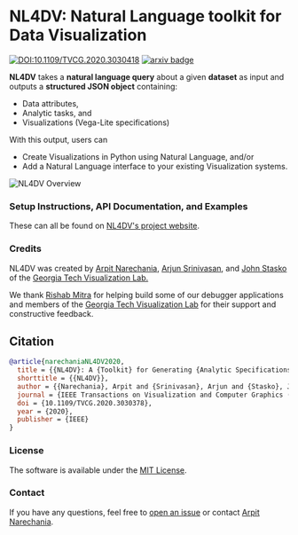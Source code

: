# NL4DV: **N**atural **L**anguage toolkit **for** **D**ata **V**isualization
[![DOI:10.1109/TVCG.2020.3030418](https://zenodo.org/badge/DOI/10.1109/TVCG.2020.3030378.svg)](https://doi.org/10.1109/TVCG.2020.3030378)
[![arxiv badge](https://img.shields.io/badge/arXiv-2008.10723-red)](https://arxiv.org/abs/2008.10723)

**NL4DV** takes a **natural language query** about a given **dataset** as input and outputs a **structured JSON object** containing:
* Data attributes, 
* Analytic tasks, and
* Visualizations (Vega-Lite specifications)

With this output, users can 
  - Create Visualizations in Python using Natural Language, and/or
  - Add a Natural Language interface to your existing Visualization systems.


![NL4DV Overview](https://raw.githubusercontent.com/nl4dv/nl4dv/master/overview.png)

### Setup Instructions, API Documentation, and Examples
These can all be found on [NL4DV's project website](https://nl4dv.github.io/nl4dv/).

### Credits
NL4DV was created by 
<a target="_blank" href="https://www.cc.gatech.edu/~anarechania3">Arpit Narechania</a>, <a target="_blank" href="https://arjun010.github.io/">Arjun Srinivasan</a>, and <a href="https://www.cc.gatech.edu/~john.stasko/">John Stasko</a> of the <a target="_blank" href="http://vis.gatech.edu/">Georgia Tech Visualization Lab.</a>

We thank <a target="_blank"  href="https://www.linkedin.com/in/rmitra34/">Rishab Mitra</a> for helping build some of our debugger applications and members of the <a target="_blank" href="http://vis.gatech.edu/">Georgia Tech Visualization Lab</a> for their support and constructive feedback.</p>

## Citation

```bibTeX
@article{narechaniaNL4DV2020,
  title = {{NL4DV}: A {Toolkit} for Generating {Analytic Specifications} for {Data Visualization} from {Natural Language} Queries},
  shorttitle = {{NL4DV}},
  author = {{Narechania}, Arpit and {Srinivasan}, Arjun and {Stasko}, John},
  journal = {IEEE Transactions on Visualization and Computer Graphics (TVCG)},
  doi = {10.1109/TVCG.2020.3030378},
  year = {2020},
  publisher = {IEEE}
}
```

### License
The software is available under the [MIT License](https://github.com/nl4dv/nl4dv/blob/master/LICENSE).

### Contact
If you have any questions, feel free to [open an issue](https://github.com/nl4dv/nl4dv/issues/new/choose) or contact [Arpit Narechania](https://www.cc.gatech.edu/~anarechania3).
